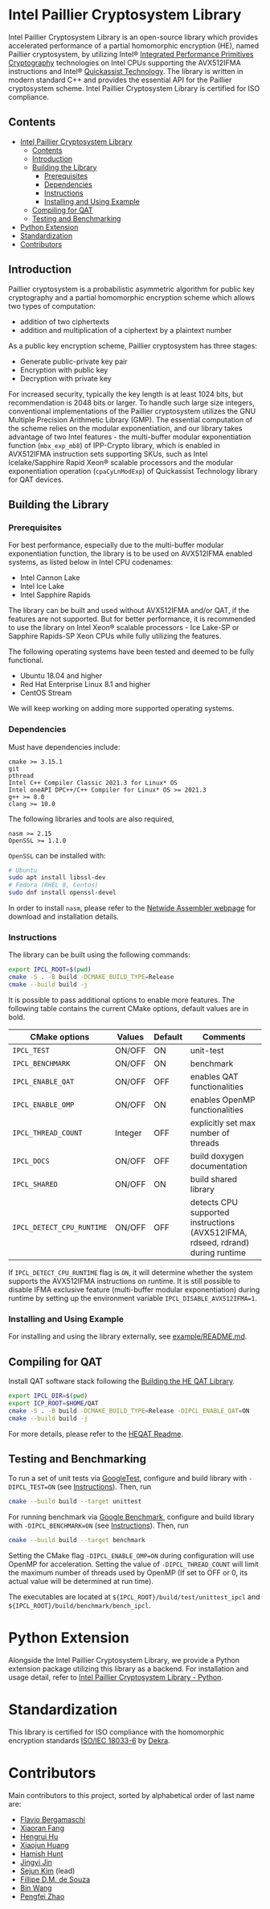 # Intel Paillier Cryptosystem Library
Intel Paillier Cryptosystem Library is an open-source library which provides accelerated performance of a partial homomorphic encryption (HE), named Paillier cryptosystem, by utilizing Intel® [Integrated Performance Primitives Cryptography](https://github.com/intel/ipp-crypto) technologies on Intel CPUs supporting the AVX512IFMA instructions and Intel® [Quickassist Technology](https://01.org/intel-quickassist-technology). The library is written in modern standard C++ and provides the essential API for the Paillier cryptosystem scheme. Intel Paillier Cryptosystem Library is certified for ISO compliance.

## Contents
- [Intel Paillier Cryptosystem Library](#intel-paillier-cryptosystem-library)
  - [Contents](#contents)
  - [Introduction](#introduction)
  - [Building the Library](#building-the-library)
    - [Prerequisites](#prerequisites)
    - [Dependencies](#dependencies)
    - [Instructions](#instructions)
    - [Installing and Using Example](#installing-and-using-example)
  - [Compiling for QAT](#compiling-for-qat)
  - [Testing and Benchmarking](#testing-and-benchmarking)
- [Python Extension](#python-extension)
- [Standardization](#standardization)
- [Contributors](#contributors)

## Introduction
Paillier cryptosystem is a probabilistic asymmetric algorithm for public key cryptography and a partial homomorphic encryption scheme which allows two types of computation:
- addition of two ciphertexts
- addition and multiplication of a ciphertext by a plaintext number

As a public key encryption scheme, Paillier cryptosystem has three stages:

 - Generate public-private key pair
 - Encryption with public key
 - Decryption with private key

For increased security, typically the key length is at least 1024 bits, but recommendation is 2048 bits or larger. To handle such large size integers, conventional implementations of the Paillier cryptosystem utilizes the GNU Multiple Precision Arithmetic Library (GMP). The essential computation of the scheme relies on the modular exponentiation, and our library takes advantage of two Intel features - the multi-buffer modular exponentiation function (```mbx_exp_mb8```) of IPP-Crypto library, which is enabled in AVX512IFMA instruction sets supporting SKUs, such as Intel Icelake/Sapphire Rapid Xeon® scalable processors and the modular exponentiation operation (```cpaCyLnModExp```) of Quickassist Technology library for QAT devices.

## Building the Library
### Prerequisites
For best performance, especially due to the multi-buffer modular exponentiation function, the library is to be used on AVX512IFMA enabled systems, as listed below in Intel CPU codenames:
 - Intel Cannon Lake
 - Intel Ice Lake
 - Intel Sapphire Rapids

The library can be built and used without AVX512IFMA and/or QAT, if the features are not supported. But for better performance, it is recommended to use the library on Intel Xeon® scalable processors - Ice Lake-SP or Sapphire Rapids-SP Xeon CPUs while fully utilizing the features.

The following operating systems have been tested and deemed to be fully functional.
  - Ubuntu 18.04 and higher
  - Red Hat Enterprise Linux 8.1 and higher
  - CentOS Stream

We will keep working on adding more supported operating systems.
### Dependencies
Must have dependencies include:
```
cmake >= 3.15.1
git
pthread
Intel C++ Compiler Classic 2021.3 for Linux* OS
Intel oneAPI DPC++/C++ Compiler for Linux* OS >= 2021.3
g++ >= 8.0
clang >= 10.0
```

The following libraries and tools are also required,
```
nasm >= 2.15
OpenSSL >= 1.1.0
```

```OpenSSL``` can be installed with:
```bash
# Ubuntu
sudo apt install libssl-dev
# Fedora (RHEL 8, Centos)
sudo dnf install openssl-devel
```

In order to install ```nasm```, please refer to the [Netwide Assembler webpage](https://nasm.us/) for download and installation details.

### Instructions
The library can be built using the following commands:
```bash
export IPCL_ROOT=$(pwd)
cmake -S . -B build -DCMAKE_BUILD_TYPE=Release
cmake --build build -j
```

It is possible to pass additional options to enable more features. The following table contains the current CMake options, default values are in bold.

| CMake options            | Values    | Default | Comments                            |
|--------------------------|-----------|---------|-------------------------------------|
|`IPCL_TEST`               | ON/OFF    | ON      | unit-test                           |
|`IPCL_BENCHMARK`          | ON/OFF    | ON      | benchmark                           |
|`IPCL_ENABLE_QAT`         | ON/OFF    | OFF     | enables QAT functionalities         |
|`IPCL_ENABLE_OMP`         | ON/OFF    | ON      | enables OpenMP functionalities      |
|`IPCL_THREAD_COUNT`       | Integer   | OFF     | explicitly set max number of threads|
|`IPCL_DOCS`               | ON/OFF    | OFF     | build doxygen documentation         |
|`IPCL_SHARED`             | ON/OFF    | ON      | build shared library                |
|`IPCL_DETECT_CPU_RUNTIME` | ON/OFF    | OFF     | detects CPU supported instructions (AVX512IFMA, rdseed, rdrand) during runtime |

If ```IPCL_DETECT_CPU_RUNTIME``` flag is ```ON```, it will determine whether the system supports the AVX512IFMA instructions on runtime. It is still possible to disable IFMA exclusive feature (multi-buffer modular exponentiation) during runtime by setting up the environment variable ```IPCL_DISABLE_AVX512IFMA=1```.

### Installing and Using Example
For installing and using the library externally, see [example/README.md](./example/README.md).

## Compiling for QAT

Install QAT software stack following the [Building the HE QAT Library](./module/heqat/README.md#building-the-library).

```bash
export IPCL_DIR=$(pwd)
export ICP_ROOT=$HOME/QAT
cmake -S . -B build -DCMAKE_BUILD_TYPE=Release -DIPCL_ENABLE_QAT=ON
cmake --build build -j
```
For more details, please refer to the [HEQAT Readme](./module/heqat/README.md).

## Testing and Benchmarking
To run a set of unit tests via [GoogleTest](https://github.com/google/googletest), configure and build library with `-DIPCL_TEST=ON` (see [Instructions](#instructions)).
Then, run
```bash
cmake --build build --target unittest
```

For running benchmark via [Google Benchmark](https://github.com/google/benchmark), configure and build library with `-DIPCL_BENCHMARK=ON` (see [Instructions](#instructions)).
Then, run
```bash
cmake --build build --target benchmark
```
Setting the CMake flag ```-DIPCL_ENABLE_OMP=ON``` during configuration will use OpenMP for acceleration. Setting the value of `-DIPCL_THREAD_COUNT` will limit the maximum number of threads used by OpenMP (If set to OFF or 0, its actual value will be determined at run time).

The executables are located at `${IPCL_ROOT}/build/test/unittest_ipcl` and `${IPCL_ROOT}/build/benchmark/bench_ipcl`.

# Python Extension
Alongside the Intel Paillier Cryptosystem Library, we provide a Python extension package utilizing this library as a backend. For installation and usage detail, refer to [Intel Paillier Cryptosystem Library - Python](https://github.com/intel/pailliercryptolib_python).

# Standardization
This library is certified for ISO compliance with the homomorphic encryption standards [ISO/IEC 18033-6](https://www.iso.org/standard/67740.html) by [Dekra](https://www.dekra.com).
# Contributors
Main contributors to this project, sorted by alphabetical order of last name are:
  - [Flavio Bergamaschi](https://www.linkedin.com/in/flavio-bergamaschi)
  - [Xiaoran Fang](https://github.com/fangxiaoran)
  - [Hengrui Hu](https://github.com/hhr293)
  - [Xiaojun Huang](https://github.com/xhuan28)
  - [Hamish Hunt](https://www.linkedin.com/in/hamish-hunt)
  - [Jingyi Jin](https://www.linkedin.com/in/jingyi-jin-655735)
  - [Sejun Kim](https://www.linkedin.com/in/sejun-kim-2b1b4866) (lead)
  - [Fillipe D.M. de Souza](https://www.linkedin.com/in/fillipe-d-m-de-souza-a8281820)
  - [Bin Wang](https://github.com/bwang30)
  - [Pengfei Zhao](https://github.com/justalittlenoob)
